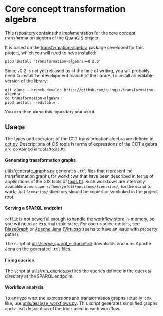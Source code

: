 Core concept transformation algebra
===============================================================================

This repository contains the implementation for the core concept 
transformation algebra of the [QuAnGIS](https://questionbasedanalysis.com/) 
project.

It is based on the 
[transformation-algebra](https://github.com/quangis/transformation-algebra) 
package developed for this project, which you will need to have installed:

    pip3 install 'transformation-algebra>=0.2.0'

Since v0.2 is not yet released as of the time of writing, you will probably 
need to install the development branch of the library. To install an editable 
version of the library:

    git clone --branch develop https://github.com/quangis/transformation-algebra
    cd transformation-algebra
    pip3 install --editable .

You can then clone this repository and use it.


## Usage

The types and operators of the CCT transformation algebra are defined in 
[cct.py](cct.py). Descriptions of GIS tools in terms of expressions of the CCT 
algebra are contained in [tools/tools.ttl](tools/tools.ttl).


#### Generating transformation graphs

[utils/generate_graphs.py](utils/generate_graphs.py) generates `.ttl` files 
that represent the transformation graphs for workflows that have been described 
in terms of applications of the GIS tools of [tools.ttl](tools/tools.ttl). Such 
workflows are internally available at 
`ownpapers/TheoryofGISFunctions/Scenarios/`; for the script to work, that 
`Scenarios/` directory should be copied or symlinked in the project root.


#### Serving a SPARQL endpoint

`rdflib` is not powerful enough to handle the workflow store in-memory, so you 
will need an external triple store. For open-source options, see 
[BlazeGraph](https://blazegraph.com/) or [Apache 
Jena](https://jena.apache.org/) ([Virtuoso](https://virtuoso.openlinksw.com/) 
seems to have an issue with property paths).

The script at [utils/serve_sparql_endpoint.sh](utils/serve_sparql_endpoint.sh) 
downloads and runs Apache Jena on the generated `.ttl` files.


#### Firing queries

The script at [utils/run_queries.py](utils/run_queries.py) fires the queries 
defined in the [queries/](queries/) directory at the SPARQL endpoint.


#### Workflow analysis

To analyze what the expressions and transformation graphs actually look like, 
use [utils/analyze_workflows.py](utils/analyze_workflows.py). This script 
generates simplified graphs and a text description of the tools used in each 
workflow.
